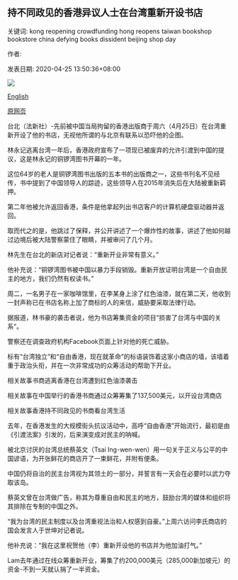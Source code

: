 ## 持不同政见的香港异议人士在台湾重新开设书店

关键词: kong reopening crowdfunding hong reopens taiwan bookshop bookstore china defying books dissident beijing shop day

作者: 

发表日期: 2020-04-25 13:50:36+08:00

![](https://www.straitstimes.com/sites/default/files/styles/x_large/public/articles/2020/04/25/nz_lamwingkee_250467.jpg?itok=IuWNSobS)

[English](Hong%20Kong%20dissident%20reopens%20bookshop%20in%20Taiwan%2C%20defying%20Beijing.md)

[原网页](https://www.straitstimes.com/asia/east-asia/hong-kong-dissident-reopens-bookshop-in-taiwan-defying-beijing)

台北（法新社）-先前被中国当局拘留的香港出版商于周六（4月25日）在台湾重新开设了他的书店，无视他所谓的与北京有联系以恐吓他的企图。

林永记逃离台湾一年后，香港政府宣布了一项现已被废弃的允许引渡到中国的提议，这是林永记的铜锣湾图书开幕的一年。

这位64岁的老人是铜锣湾图书出版的五本书的出版商之一，这些书刊名不见经传，书中提到了中国领导人的踪迹，这些领导人在2015年消失后在大陆被重新羁押。

第二年他被允许返回香港，条件是他拿起列出书店客户的计算机硬盘驱动器并返回。

取而代之的是，他跳过了保释，并公开讲述了一个爆炸性的故事，讲述了他如何越过边境后被大陆警察蒙住了眼睛，并被审问了几个月。

林先生在台北的新店对记者说：“重新开业非常有意义。”

他补充说：“铜锣湾图书被中国以暴力手段销毁。重新开放证明台湾是一个自由民主的地方，我们仍然有权读书。”

周二，一名男子在一家咖啡馆里，在李某身上涂了红色油漆，就在第二天，他收到一封声称已在书店名称上加了商标的人的来信，威胁要采取法律行动。

据报道，林书豪的袭击者说，他为书店筹集资金的项目“损害了台湾与中国的关系”。

警察还在调查政府机构Facebook页面上针对他的死亡威胁。

标有“台湾独立”和“自由香港，现在就革命”的标语装饰着这家小商店的墙，该墙着重于政治头衔，并在一次非常成功的众筹活动的帮助下开业。

相关故事书商逃离香港在台湾遭到红色油漆袭击

相关故事在中国举行的香港书商通过众筹筹集了137,500美元，以开设台湾商店

相关故事香港持不同政见的书商看台湾生活

去年，在香港发生的大规模街头抗议活动中，高呼“自由香港”开始流行，最初是由《引渡法案》引发的，后来演变成对民主的呐喊。

被北京讨厌的台湾总统蔡英文（Tsai Ing-wen-wen）用一句关于正义与公平的中国谚语，为开张鲜花的商店开了一束鲜花，并附有便条。

中国仍将自治的民主台湾视为其领土的一部分，并誓言有一天会在必要时以武力夺取该岛。

蔡英文曾在台湾做广告，称其为尊重自由和民主的地方，鼓励台湾的媒体和组织将其排除在专制的中国之外。

“我为台湾的民主制度以及台湾重视法治和人权感到自豪。”上周六访问李氏商店的国会发言人于世坤对记者说。

他补充说：“我在这里祝贺他（李）重新开设他的书店并为他加油打气。”

Lam去年通过在线众筹重新开业，筹集了约200,000美元（285,000新加坡元）的资金-不到一天就认捐了一半资金。